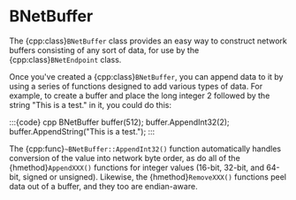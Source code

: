 # BNetBuffer

The {cpp:class}`BNetBuffer` class provides an easy way to construct
network buffers consisting of any sort of data, for use by the
{cpp:class}`BNetEndpoint` class.

Once you've created a {cpp:class}`BNetBuffer`, you can append data to it
by using a series of functions designed to add various types of data. For
example, to create a buffer and place the long integer 2 followed by the
string "This is a test." in it, you could do this:

:::{code} cpp
BNetBuffer buffer(512);
buffer.AppendInt32(2);
buffer.AppendString("This is a test.");
:::

The {cpp:func}`~BNetBuffer::AppendInt32()` function automatically handles
conversion of the value into network byte order, as do all of the
{hmethod}`AppendXXX()` functions for integer values (16-bit, 32-bit, and
64-bit, signed or unsigned). Likewise, the {hmethod}`RemoveXXX()` functions
peel data out of a buffer, and they too are endian-aware.
